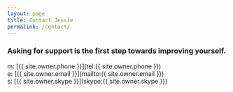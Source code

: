 ```yaml
---
layout: page
title: Contact Jessie
permalink: /contact/
---
```


### Asking for support is the first step towards improving yourself.

<div class="blue-border" markdown="1">

m: [{{ site.owner.phone }}](tel:{{ site.owner.phone }})<br>
e: [{{ site.owner.email }}](mailto:{{ site.owner.email }})<br>
s: [{{ site.owner.skype }}](skype:{{ site.owner.skype }})<br>

</div>